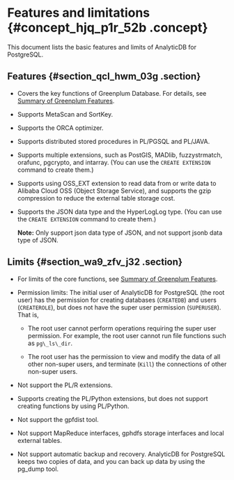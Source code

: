 # Features and limitations {#concept_hjq_p1r_52b .concept}

This document lists the basic features and limits of AnalyticDB for PostgreSQL.

## Features {#section_qcl_hwm_03g .section}

-   Covers the key functions of Greenplum Database. For details, see [Summary of Greenplum Features](https://gpdb.docs.pivotal.io/43330/ref_guide/feature_summary.html).

-   Supports MetaScan and SortKey.

-   Supports the ORCA optimizer.

-   Supports distributed stored procedures in PL/PGSQL and PL/JAVA.

-   Supports multiple extensions, such as PostGIS, MADlib, fuzzystrmatch, orafunc, pgcrypto, and intarray. \(You can use the `CREATE EXTENSION` command to create them.\)

-   Supports using OSS\_EXT extension to read data from or write data to Alibaba Cloud OSS \(Object Storage Service\), and supports the gzip compression to reduce the external table storage cost.

-   Supports the JSON data type and the HyperLogLog type. \(You can use the `CREATE EXTENSION` command to create them.\)

    **Note:** Only support json data type of JSON, and not support jsonb data type of JSON.


## Limits {#section_wa9_zfv_j32 .section}

-   For limits of the core functions, see [Summary of Greenplum Features](https://gpdb.docs.pivotal.io/43330/ref_guide/feature_summary.html).

-   Permission limits: The initial user of AnalyticDB for PostgreSQL \(the root user\) has the permission for creating databases \(`CREATEDB`\) and users \(`CREATEROLE`\), but does not have the super user permission \(`SUPERUSER`\). That is,

    -   The root user cannot perform operations requiring the super user permission. For example, the root user cannot run file functions such as `pg\_ls\_dir`.

    -   The root user has the permission to view and modify the data of all other non-super users, and terminate \(`Kill`\) the connections of other non-super users.

-   Not support the PL/R extensions.

-   Supports creating the PL/Python extensions, but does not support creating functions by using PL/Python.

-   Not support the gpfdist tool.

-   Not support MapReduce interfaces, gphdfs storage interfaces and local external tables.

-   Not support automatic backup and recovery. AnalyticDB for PostgreSQL keeps two copies of data, and you can back up data by using the pg\_dump tool.


